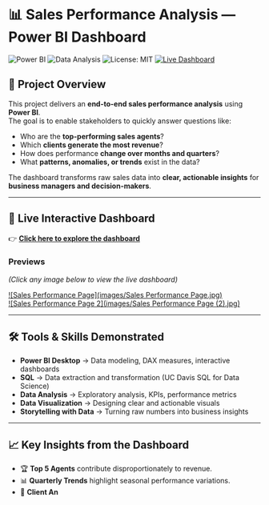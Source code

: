 # 📊 Sales Performance Analysis — Power BI Dashboard

![Power BI](https://img.shields.io/badge/Tool-Power%20BI-yellow?logo=power-bi)
![Data Analysis](https://img.shields.io/badge/Focus-Data%20Analysis-blue)
![License: MIT](https://img.shields.io/badge/License-MIT-green)
[![Live Dashboard](https://img.shields.io/badge/🔗-View%20Interactive%20Dashboard-orange)](https://app.powerbi.com/groups/me/reports/923519fc-bf5c-4319-a62d-66d730732ce3?pbi_source=desktop)

## 📖 Project Overview
This project delivers an **end-to-end sales performance analysis** using **Power BI**.  
The goal is to enable stakeholders to quickly answer questions like:
- Who are the **top-performing sales agents**?  
- Which **clients generate the most revenue**?  
- How does performance **change over months and quarters**?  
- What **patterns, anomalies, or trends** exist in the data?  

The dashboard transforms raw sales data into **clear, actionable insights** for **business managers and decision-makers**.

---

## 🚀 Live Interactive Dashboard
👉 [**Click here to explore the dashboard**](https://app.powerbi.com/groups/me/reports/923519fc-bf5c-4319-a62d-66d730732ce3?pbi_source=desktop)

### Previews  
*(Click any image below to view the live dashboard)*  
  
[![Sales Performance Page](images/Sales Performance Page.jpg)](https://app.powerbi.com/groups/me/reports/923519fc-bf5c-4319-a62d-66d730732ce3?pbi_source=desktop)  
[![Sales Performance Page 2](images/Sales Performance Page (2).jpg)](https://app.powerbi.com/groups/me/reports/923519fc-bf5c-4319-a62d-66d730732ce3?pbi_source=desktop)  

---

## 🛠️ Tools & Skills Demonstrated
- **Power BI Desktop** → Data modeling, DAX measures, interactive dashboards  
- **SQL** → Data extraction and transformation (UC Davis SQL for Data Science)  
- **Data Analysis** → Exploratory analysis, KPIs, performance metrics  
- **Data Visualization** → Designing clear and actionable visuals  
- **Storytelling with Data** → Turning raw numbers into business insights  

---

## 📈 Key Insights from the Dashboard
- 🏆 **Top 5 Agents** contribute disproportionately to revenue.  
- 📊 **Quarterly Trends** highlight seasonal performance variations.  
- 👥 **Client An**
